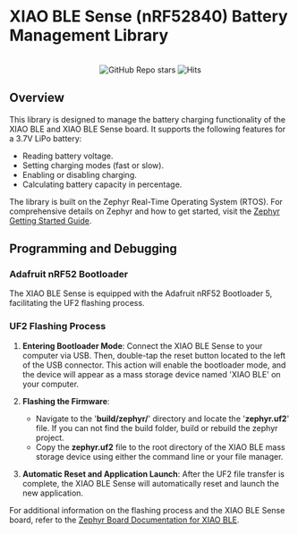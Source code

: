 # XIAO BLE Sense (nRF52840) Battery Management Library

<p align="center">
   <br>
 <img src="https://img.shields.io/github/stars/tjoms99/xiao_sense_nrf52840_battery_lib?logo=github&color=yellow" alt="GitHub Repo stars">
 <img src="https://hits.seeyoufarm.com/api/count/incr/badge.svg?url=https%3A%2F%2Fgithub.com%2FTjoms99%2Fxiao_sense_nrf52840_battery_lib&count_bg=%2379C83D&title_bg=%23555555&icon=azurefunctions.svg&icon_color=%23E1E1E1&title=hits&edge_flat=false" alt="Hits">
</p>

## Overview
This library is designed to manage the battery charging functionality of the XIAO BLE and XIAO BLE Sense board. It supports the following features for a 3.7V LiPo battery:

- Reading battery voltage.
- Setting charging modes (fast or slow).
- Enabling or disabling charging.
- Calculating battery capacity in percentage.

The library is built on the Zephyr Real-Time Operating System (RTOS). 
For comprehensive details on Zephyr and how to get started, visit the 
[Zephyr Getting Started Guide](https://docs.zephyrproject.org/latest/develop/getting_started/index.html).

## Programming and Debugging
### Adafruit nRF52 Bootloader
The XIAO BLE Sense is equipped with the Adafruit nRF52 Bootloader 5, facilitating the 
UF2 flashing process.

### UF2 Flashing Process

1. **Entering Bootloader Mode**: Connect the XIAO BLE Sense to your computer via USB. 
   Then, double-tap the reset button located to the left of the USB connector. This 
   action will enable the bootloader mode, and the device will appear as a mass storage 
   device named 'XIAO BLE' on your computer.

2. **Flashing the Firmware**:

   - Navigate to the '**build/zephyr/**' directory and locate the '**zephyr.uf2**' file. If you can not find the build folder, build or rebuild the zephyr project. 
   - Copy the **zephyr.uf2** file to the root directory of the XIAO BLE mass storage device using either the command line or your file manager.
3. **Automatic Reset and Application Launch**: After the UF2 file transfer is complete, 
   the XIAO BLE Sense will automatically reset and launch the new application.

For additional information on the flashing process and the XIAO BLE Sense board, refer to 
the [Zephyr Board Documentation for XIAO BLE](https://docs.zephyrproject.org/latest/boards/arm/xiao_ble/doc/index.html).
